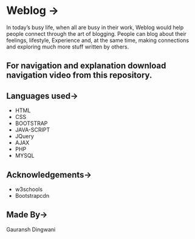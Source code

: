 # Weblog ->
In today’s busy life, when all are busy in their work, Weblog would help people connect through the art of blogging.
People can blog about their feelings, lifestyle,
Experience and, at the same time, making connections and exploring much more stuff written by others. 
## For navigation and explanation download navigation video from this repository.
## Languages used->
* HTML
* CSS
* BOOTSTRAP
* JAVA-SCRIPT
* JQuery
* AJAX
* PHP
* MYSQL
## Acknowledgements->
* w3schools
* Bootstrapcdn
## Made By->
Gauransh Dingwani
